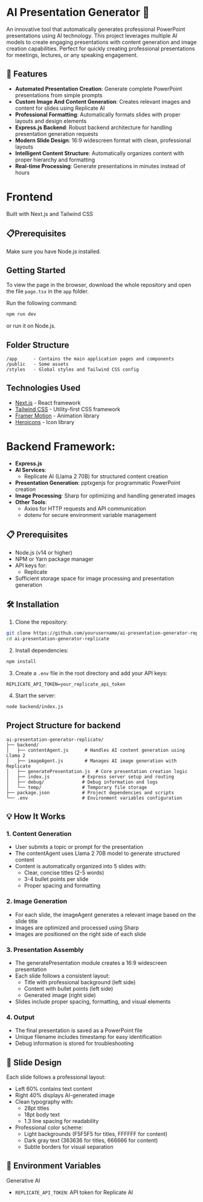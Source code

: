 # AI Presentation Generator 🎯

An innovative tool that automatically generates professional PowerPoint presentations using AI technology. This project leverages multiple AI models to create engaging presentations with content generation and image creation capabilities. Perfect for quickly creating professional presentations for meetings, lectures, or any speaking engagement.

## 🌟 Features

- **Automated Presentation Creation**: Generate complete PowerPoint presentations from simple prompts
- **Custom Image And Content Generation**: Creates relevant images and content for slides using Replicate AI
- **Professional Formatting**: Automatically formats slides with proper layouts and design elements
- **Express.js Backend**: Robust backend architecture for handling presentation generation requests
- **Modern Slide Design**: 16:9 widescreen format with clean, professional layouts
- **Intelligent Content Structure**: Automatically organizes content with proper hierarchy and formatting
- **Real-time Processing**: Generate presentations in minutes instead of hours


# Frontend

Built with Next.js and Tailwind CSS

## 📋Prerequisites

Make sure you have Node.js installed.

## Getting Started

To view the page in the browser, download the whole repository and open the file `page.tsx` in the `app` folder.

Run the following command:

```sh
npm run dev
```

or run it on Node.js.

## Folder Structure

```
/app      - Contains the main application pages and components
/public   - Some assets
/styles   - Global styles and Tailwind CSS config
```

## Technologies Used

- [Next.js](https://nextjs.org/) - React framework
- [Tailwind CSS](https://tailwindcss.com/) - Utility-first CSS framework
- [Framer Motion](https://www.framer.com/motion/) - Animation library
- [Heroicons](https://heroicons.com/) - Icon library



# Backend Framework: 
- **Express.js**
- **AI Services**:
  - Replicate AI (Llama 2 70B) for structured content creation
- **Presentation Generation**: pptxgenjs for programmatic PowerPoint creation
- **Image Processing**: Sharp for optimizing and handling generated images
- **Other Tools**:
  - Axios for HTTP requests and API communication
  - dotenv for secure environment variable management

## 📋 Prerequisites

- Node.js (v14 or higher)
- NPM or Yarn package manager
- API keys for:
  - Replicate
- Sufficient storage space for image processing and presentation generation

## 🛠️ Installation

1. Clone the repository:
```bash
git clone https://github.com/yourusername/ai-presentation-generator-replicate.git
cd ai-presentation-generator-replicate
```

2. Install dependencies:
```bash
npm install
```

3. Create a `.env` file in the root directory and add your API keys:
```env
REPLICATE_API_TOKEN=your_replicate_api_token
```

4. Start the server:
```bash
node backend/index.js
```

## Project Structure for backend

```
ai-presentation-generator-replicate/
├── backend/
│   ├── contentAgent.js      # Handles AI content generation using Llama 2
│   ├── imageAgent.js        # Manages AI image generation with Replicate
│   ├── generatePresentation.js  # Core presentation creation logic
│   ├── index.js            # Express server setup and routing
│   ├── debug/              # Debug information and logs
│   └── temp/               # Temporary file storage
├── package.json            # Project dependencies and scripts
└── .env                    # Environment variables configuration
```

## 💡 How It Works

### 1. Content Generation
- User submits a topic or prompt for the presentation
- The contentAgent uses Llama 2 70B model to generate structured content
- Content is automatically organized into 5 slides with:
  - Clear, concise titles (2-5 words)
  - 3-4 bullet points per slide
  - Proper spacing and formatting

### 2. Image Generation
- For each slide, the imageAgent generates a relevant image based on the slide title
- Images are optimized and processed using Sharp
- Images are positioned on the right side of each slide

### 3. Presentation Assembly
- The generatePresentation module creates a 16:9 widescreen presentation
- Each slide follows a consistent layout:
  - Title with professional background (left side)
  - Content with bullet points (left side)
  - Generated image (right side)
- Slides include proper spacing, formatting, and visual elements

### 4. Output
- The final presentation is saved as a PowerPoint file
- Unique filename includes timestamp for easy identification
- Debug information is stored for troubleshooting

## 🎨 Slide Design

Each slide follows a professional layout:
- Left 60% contains text content
- Right 40% displays AI-generated image
- Clean typography with:
  - 28pt titles
  - 18pt body text
  - 1.3 line spacing for readability
- Professional color scheme:
  - Light backgrounds (F5F5F5 for titles, FFFFFF for content)
  - Dark gray text (363636 for titles, 666666 for content)
  - Subtle borders for visual separation

## 🔑 Environment Variables
Generative AI
- `REPLICATE_API_TOKEN`: API token for Replicate AI
